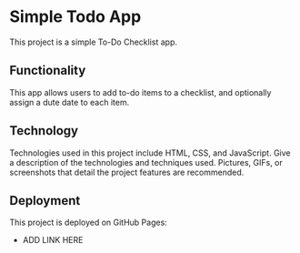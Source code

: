 # Simple Todo App

This project is a simple To-Do Checklist app.

## Functionality

This app allows users to add to-do items to a checklist, and optionally assign a dute date to each item.

## Technology

Technologies used in this project include HTML, CSS, and JavaScript.
Give a description of the technologies and techniques used. Pictures, GIFs, or screenshots that detail the project features are recommended.

## Deployment

This project is deployed on GitHub Pages:

- ADD LINK HERE
